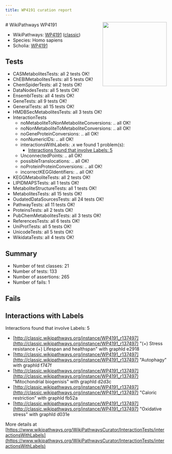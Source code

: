 ```yaml
---
title: WP4191 curation report
---
```


<img style="float: right; width: 200px" src="https://upload.wikimedia.org/wikipedia/commons/thumb/8/83/Wplogo_with_text_500.png/640px-Wplogo_with_text_500.png" />
# WikiPathways WP4191

* WikiPathways: [WP4191](https://wikipathways.org/pathways/WP4191) ([classic](https://classic.wikipathways.org/instance/WP4191))
* Species: Homo sapiens
* Scholia: [WP4191](https://scholia.toolforge.org/wikipathways/WP4191)
## Tests
* CASMetabolitesTests: all 2 tests OK!
* ChEBIMetabolitesTests: all 5 tests OK!
* ChemSpiderTests: all 2 tests OK!
* DataNodesTests: all 5 tests OK!
* EnsemblTests: all 4 tests OK!
* GeneTests: all 9 tests OK!
* GeneralTests: all 15 tests OK!
* HMDBSecMetabolitesTests: all 3 tests OK!
* InteractionTests
    * noMetaboliteToNonMetaboliteConversions: .. all OK!
    * noNonMetaboliteToMetaboliteConversions: .. all OK!
    * noGeneProteinConversions: .. all OK!
    * nonNumericIDs: .. all OK!
    * interactionsWithLabels: .x we found 1 problem(s):
        * [Interactions found that involve Labels: 5](#630d267c)
    * UnconnectedPoints: .. all OK!
    * possibleTranslocations: .. all OK!
    * noProteinProteinConversions: .. all OK!
    * incorrectKEGGIdentifiers: .. all OK!
* KEGGMetaboliteTests: all 2 tests OK!
* LIPIDMAPSTests: all 1 tests OK!
* MetaboliteStructureTests: all 1 tests OK!
* MetabolitesTests: all 15 tests OK!
* OudatedDataSourcesTests: all 24 tests OK!
* PathwayTests: all 11 tests OK!
* ProteinsTests: all 2 tests OK!
* PubChemMetabolitesTests: all 3 tests OK!
* ReferencesTests: all 6 tests OK!
* UniProtTests: all 5 tests OK!
* UnicodeTests: all 5 tests OK!
* WikidataTests: all 4 tests OK!


## Summary

* Number of test classes: 21
* Number of tests: 133
* Number of assertions: 265
* Number of fails: 1

## Fails

<a name="630d267c" />

## Interactions with Labels

Interactions found that involve Labels: 5

* [http://classic.wikipathways.org/instance/WP4191_r137497](http://classic.wikipathways.org/instance/WP4191_r137497) "(+) Stress resistance
(+) Lifespan and healthspan" with graphId e2918
* [http://classic.wikipathways.org/instance/WP4191_r137497](http://classic.wikipathways.org/instance/WP4191_r137497) "Autophagy" with graphId f747f
* [http://classic.wikipathways.org/instance/WP4191_r137497](http://classic.wikipathways.org/instance/WP4191_r137497) "Mitochondrial
biogenisis" with graphId d2d3c
* [http://classic.wikipathways.org/instance/WP4191_r137497](http://classic.wikipathways.org/instance/WP4191_r137497) "Caloric restriction" with graphId fb52a
* [http://classic.wikipathways.org/instance/WP4191_r137497](http://classic.wikipathways.org/instance/WP4191_r137497) "Oxidative 
stress" with graphId d031e


More details at [https://www.wikipathways.org/WikiPathwaysCurator/InteractionTests/interactionsWithLabels](https://www.wikipathways.org/WikiPathwaysCurator/InteractionTests/interactionsWithLabels)

